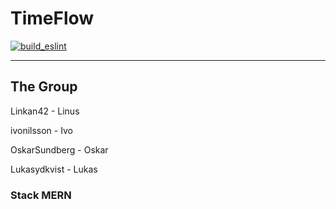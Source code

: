 # TimeFlow
[![build_eslint](https://github.com/Linkan42/TimeFlow/actions/workflows/Build_ESLint.yml/badge.svg?branch=main)](https://github.com/Linkan42/TimeFlow/actions/workflows/Build_ESLint.yml)

---
## The Group 

Linkan42      - Linus

ivonilsson    - Ivo

OskarSundberg - Oskar 

Lukasydkvist  - Lukas

### Stack MERN


